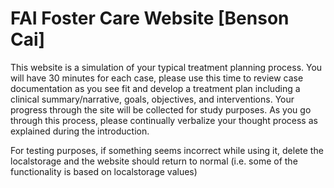 # FAI Foster Care Website [Benson Cai]

This website is a simulation of your typical treatment planning process. 
You will have 30 minutes for each case,
please use this time to review case documentation as you see fit and develop a treatment plan 
including a clinical summary/narrative, goals, objectives, and interventions.
Your progress through the site will be collected for study purposes. 
As you go through this process, please continually verbalize your thought process 
as explained during the introduction.

For testing purposes, if something seems incorrect while using it, delete the localstorage and
the website should return to normal
(i.e. some of the functionality is based on localstorage values)
